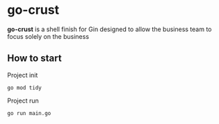 # go-crust

**go-crust** is a shell finish for Gin designed to allow the business team to focus solely on the business

## How to start

Project init

`go mod tidy`

Project run

`go run main.go`